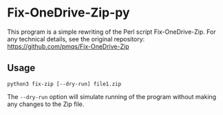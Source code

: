 # Fix-OneDrive-Zip-py
This program is a simple rewriting of the Perl script Fix-OneDrive-Zip. For any technical details, see the original repository: https://github.com/pmqs/Fix-OneDrive-Zip

## Usage

    python3 fix-zip [--dry-run] file1.zip

The `--dry-run` option will simulate running of the program without making any changes to the Zip file.
